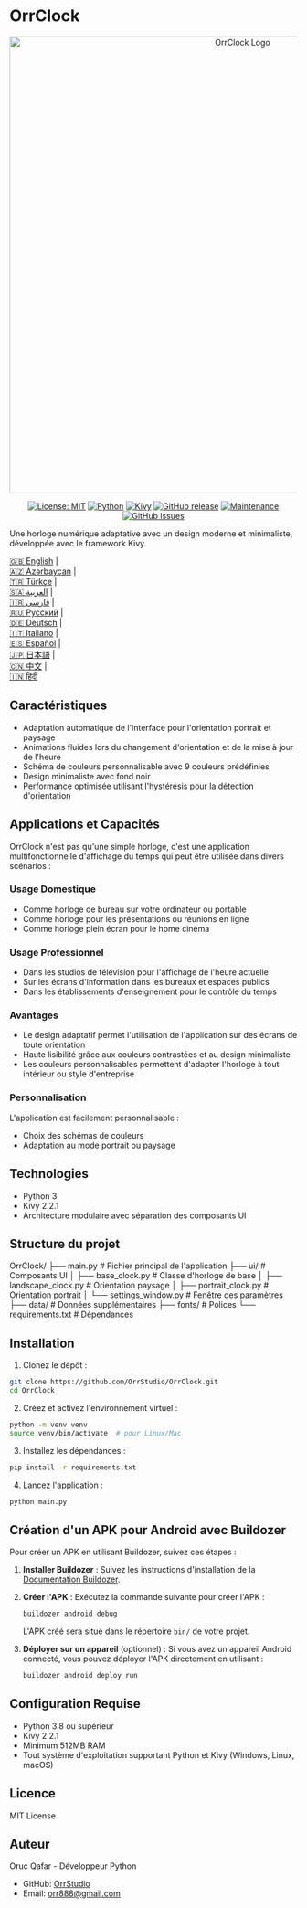 # OrrClock

<div align="center">
  <img src="https://github.com/user-attachments/assets/83289c8e-472e-44d9-8bc7-eb27bec46763" alt="OrrClock Logo" width="800"/>
</div>

<div align="center">
  
[![License: MIT](https://img.shields.io/badge/License-MIT-yellow.svg)](https://opensource.org/licenses/MIT)
[![Python](https://img.shields.io/badge/Python-3.8%2B-blue)](https://www.python.org/)
[![Kivy](https://img.shields.io/badge/Kivy-2.2.1-brightgreen)](https://kivy.org/)
[![GitHub release](https://img.shields.io/badge/Release-v1.0.0-blue)](https://github.com/OrrStudio/OrrClock/releases)
[![Maintenance](https://img.shields.io/badge/Maintained%3F-yes-green.svg)](https://github.com/OrrStudio/OrrClock/graphs/commit-activity)
[![GitHub issues](https://img.shields.io/github/issues/OrrStudio/OrrClock)](https://github.com/OrrStudio/OrrClock/issues)

</div>

Une horloge numérique adaptative avec un design moderne et minimaliste, développée avec le framework Kivy.

[🇬🇧 English](../README.md) |  
[🇦🇿 Azərbaycan](README.az.md) |  
[🇹🇷 Türkçe](README.tr.md) |  
[🇸🇦 العربية](README.ar.md) |  
[🇮🇷 فارسی](README.fa.md) |  
[🇷🇺 Русский](README.ru.md) |  
[🇩🇪 Deutsch](README.de.md) |  
[🇮🇹 Italiano](README.it.md) |  
[🇪🇸 Español](README.es.md) |  
[🇯🇵 日本語](README.ja.md) |  
[🇨🇳 中文](README.zh.md) |  
[🇮🇳 हिंदी](README.hi.md)

## Caractéristiques

- Adaptation automatique de l'interface pour l'orientation portrait et paysage
- Animations fluides lors du changement d'orientation et de la mise à jour de l'heure
- Schéma de couleurs personnalisable avec 9 couleurs prédéfinies
- Design minimaliste avec fond noir
- Performance optimisée utilisant l'hystérésis pour la détection d'orientation

## Applications et Capacités

OrrClock n'est pas qu'une simple horloge, c'est une application multifonctionnelle d'affichage du temps qui peut être utilisée dans divers scénarios :

### Usage Domestique
- Comme horloge de bureau sur votre ordinateur ou portable
- Comme horloge pour les présentations ou réunions en ligne
- Comme horloge plein écran pour le home cinéma

### Usage Professionnel
- Dans les studios de télévision pour l'affichage de l'heure actuelle
- Sur les écrans d'information dans les bureaux et espaces publics
- Dans les établissements d'enseignement pour le contrôle du temps

### Avantages
- Le design adaptatif permet l'utilisation de l'application sur des écrans de toute orientation
- Haute lisibilité grâce aux couleurs contrastées et au design minimaliste
- Les couleurs personnalisables permettent d'adapter l'horloge à tout intérieur ou style d'entreprise

### Personnalisation
L'application est facilement personnalisable :
- Choix des schémas de couleurs
- Adaptation au mode portrait ou paysage

## Technologies

- Python 3
- Kivy 2.2.1
- Architecture modulaire avec séparation des composants UI

## Structure du projet

OrrClock/
├── main.py                 # Fichier principal de l'application
├── ui/                     # Composants UI
│   ├── base_clock.py       # Classe d'horloge de base
│   ├── landscape_clock.py  # Orientation paysage
│   ├── portrait_clock.py   # Orientation portrait
│   └── settings_window.py  # Fenêtre des paramètres
├── data/                   # Données supplémentaires
├── fonts/                  # Polices
└── requirements.txt        # Dépendances

## Installation

1. Clonez le dépôt :
```bash
git clone https://github.com/OrrStudio/OrrClock.git
cd OrrClock
```

2. Créez et activez l'environnement virtuel :
```bash
python -m venv venv
source venv/bin/activate  # pour Linux/Mac
```

3. Installez les dépendances :
```bash
pip install -r requirements.txt
```

4. Lancez l'application :
```bash
python main.py
```

## Création d'un APK pour Android avec Buildozer

Pour créer un APK en utilisant Buildozer, suivez ces étapes :

1. **Installer Buildozer** :
   Suivez les instructions d'installation de la [Documentation Buildozer](https://buildozer.readthedocs.io/en/latest/installation.html).

2. **Créer l'APK** :
   Exécutez la commande suivante pour créer l'APK :
   ```bash
   buildozer android debug
   ```
   L'APK créé sera situé dans le répertoire `bin/` de votre projet.

3. **Déployer sur un appareil** (optionnel) :
   Si vous avez un appareil Android connecté, vous pouvez déployer l'APK directement en utilisant :
   ```bash
   buildozer android deploy run
   ```

## Configuration Requise

- Python 3.8 ou supérieur
- Kivy 2.2.1
- Minimum 512MB RAM
- Tout système d'exploitation supportant Python et Kivy (Windows, Linux, macOS)

## Licence

MIT License

## Auteur

Oruc Qafar - Développeur Python
- GitHub: [OrrStudio](https://github.com/OrrStudio)
- Email: orr888@gmail.com
